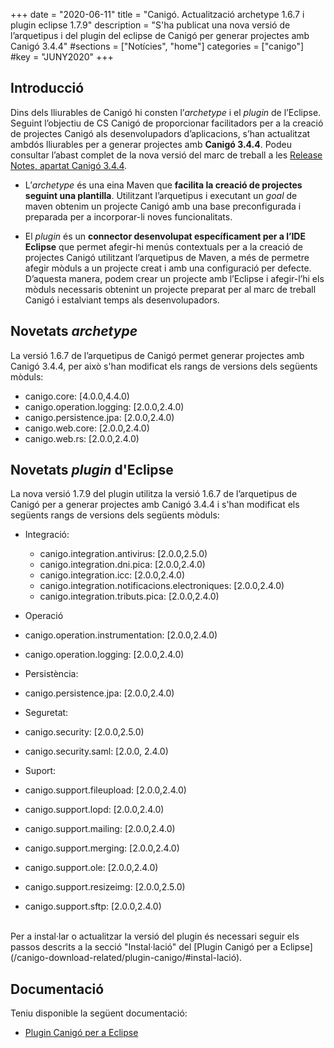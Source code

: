 +++
date        = "2020-06-11"
title       = "Canigó. Actualització archetype 1.6.7 i plugin eclipse 1.7.9"
description = "S'ha publicat una nova versió de l’arquetipus i del plugin del eclipse de Canigó per generar projectes amb Canigó 3.4.4"
#sections    = ["Notícies", "home"]
categories  = ["canigo"]
#key         = "JUNY2020"
+++

## Introducció

Dins dels lliurables de Canigó hi consten l’*archetype* i el *plugin* de l’Eclipse.
Seguint l’objectiu de CS Canigó de proporcionar facilitadors per a la creació de projectes Canigó als desenvolupadors d’aplicacions, s’han actualitzat ambdós lliurables per a
generar projectes amb **Canigó 3.4.4**. Podeu consultar l’abast complet de la nova versió del marc de treball a les [Release Notes, apartat Canigó 3.4.4](/canigo-download-related/release-notes-canigo-34).

* L’*archetype* és una eina Maven que **facilita la creació de projectes seguint una plantilla**. Utilitzant l’arquetipus i executant un *goal* de maven obtenim un projecte Canigó amb una
base preconfigurada i preparada per a incorporar-li noves funcionalitats.

* El *plugin* és un **connector desenvolupat específicament per a l’IDE Eclipse** que permet afegir-hi menús contextuals per a la creació de projectes Canigó utilitzant
l’arquetipus de Maven, a més de permetre afegir mòduls a un projecte creat i amb una configuració per defecte. D’aquesta manera, podem crear un projecte amb l’Eclipse i
afegir-l’hi els mòduls necessaris obtenint un projecte preparat per al marc de treball Canigó i estalviant temps als desenvolupadors.


## Novetats *archetype*

La versió 1.6.7 de l’arquetipus de Canigó permet generar projectes amb Canigó 3.4.4, per això s'han modificat els rangs de versions dels següents mòduls:

- canigo.core: [4.0.0,4.4.0)
- canigo.operation.logging: [2.0.0,2.4.0)
- canigo.persistence.jpa: [2.0.0,2.4.0)
- canigo.web.core: [2.0.0,2.4.0)
- canigo.web.rs: [2.0.0,2.4.0)

## Novetats *plugin* d'Eclipse

La nova versió 1.7.9 del plugin utilitza la versió 1.6.7 de l’arquetipus de Canigó per a generar projectes amb Canigó 3.4.4 i s'han modificat els següents rangs de versions dels següents mòduls:

- Integració:
  - canigo.integration.antivirus: [2.0.0,2.5.0)
  - canigo.integration.dni.pica: [2.0.0,2.4.0)
  - canigo.integration.icc: [2.0.0,2.4.0)
  - canigo.integration.notificacions.electroniques: [2.0.0,2.4.0)
  - canigo.integration.tributs.pica: [2.0.0,2.4.0)
 
 - Operació
  - canigo.operation.instrumentation: [2.0.0,2.4.0)
  - canigo.operation.logging: [2.0.0,2.4.0)
 
 - Persistència:
  - canigo.persistence.jpa: [2.0.0,2.4.0)
 
 - Seguretat:
  - canigo.security: [2.0.0,2.5.0)
  - canigo.security.saml: [2.0.0, 2.4.0)
 
 - Suport:
  - canigo.support.fileupload: [2.0.0,2.4.0)
  - canigo.support.lopd: [2.0.0,2.4.0)
  - canigo.support.mailing: [2.0.0,2.4.0)
  - canigo.support.merging: [2.0.0,2.4.0)
  - canigo.support.ole: [2.0.0,2.4.0)
  - canigo.support.resizeimg: [2.0.0,2.5.0)
  - canigo.support.sftp: [2.0.0,2.4.0)

<br/>
Per a instal·lar o actualitzar la versió del plugin és necessari seguir els passos descrits a la secció "Instal·lació" del [Plugin Canigó per a Eclipse](/canigo-download-related/plugin-canigo/#instal-lació).

## Documentació

Teniu disponible la següent documentació:

* [Plugin Canigó per a Eclipse](/canigo-download-related/plugin-canigo/)
